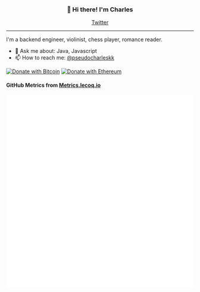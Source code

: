 
<h3 align="center">👋 Hi there! I'm Charles</h3>
<p align="center">
  <a href="https://twitter.com/pseudocharleskk">Twitter</a>
</p>

---
I'm a backend engineer, violinist, chess player, romance reader.


- 💬 Ask me about: Java, Javascript 
- 📫 How to reach me: [@pseudocharleskk](https://twitter.com/pseudocharleskk)
<!--
- ⚡ Fun fact: 
-->
[![Donate with Bitcoin](https://en.cryptobadges.io/badge/micro/bc1qewcj9evysrn8d2vucdl4qxenn0le30jyul843f)](https://en.cryptobadges.io/donate/bc1qewcj9evysrn8d2vucdl4qxenn0le30jyul843f)
[![Donate with Ethereum](https://en.cryptobadges.io/badge/micro/0x53603Cc997b96961b552fA59DC3a0Cf3ac3eaa8c)](https://en.cryptobadges.io/donate/0x53603Cc997b96961b552fA59DC3a0Cf3ac3eaa8c)

#### GitHub Metrics from [Metrics.lecoq.io](https://metrics.lecoq.io)


![Metrics](./svg-data.svg)
<!--!
[Metrics](https://metrics.lecoq./barddoo?template=classic&languages=1&languages.colors=github&languages.threshold=0%25&config.timezone=America%2FSao_Paulo)
-->

<!--
Here are some ideas to get you started:

- 🔭 I’m currently working on ...
- 🌱 I’m currently learning ...
- 👯 I’m looking to collaborate on ...
- 🤔 I’m looking for help with ...
- 💬 Ask me about ...
- 📫 How to reach me: ...
- 😄 Pronouns: ...
- ⚡ Fun fact: ...
-->
